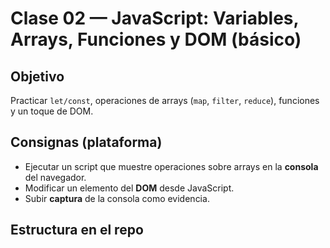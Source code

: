 # Clase 02 — JavaScript: Variables, Arrays, Funciones y DOM (básico)

## Objetivo
Practicar `let/const`, operaciones de arrays (`map`, `filter`, `reduce`), funciones y un toque de DOM.

## Consignas (plataforma)
- Ejecutar un script que muestre operaciones sobre arrays en la **consola** del navegador.
- Modificar un elemento del **DOM** desde JavaScript.
- Subir **captura** de la consola como evidencia.

## Estructura en el repo
